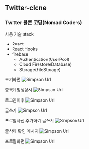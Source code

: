 ## Twitter-clone
### Twitter 클론 코딩(Nomad Coders)

사용 기술 stack
+ React
+ React Hooks
+ firebase
  - Authentication(UserPool)
  - Cloud Firestore(Database)
  - Storage(FileStorage)

초기화면
![Simpson Url](https://github.com/tjdgus3160/twitter-clone/blob/master/result/%EC%B4%88%EA%B8%B0%ED%99%94%EB%A9%B4.PNG)

중복계정생성시
![Simpson Url](https://github.com/tjdgus3160/twitter-clone/blob/master/result/%EC%A4%91%EB%B3%B5%EA%B3%84%EC%A0%95%EC%83%9D%EC%84%B1%EC%8B%9C.PNG)

로그인이후
![Simpson Url](https://github.com/tjdgus3160/twitter-clone/blob/master/result/%EB%A1%9C%EA%B7%B8%EC%9D%B8%EC%9D%B4%ED%9B%84.PNG)

글쓰기
![Simpson Url](https://github.com/tjdgus3160/twitter-clone/blob/master/result/%EA%B8%80%EC%93%B0%EA%B8%B0.PNG)

프로필사진 추가하여 글쓰기
![Simpson Url](https://github.com/tjdgus3160/twitter-clone/blob/master/result/%EC%82%AC%EC%A7%84%EC%B6%94%EA%B0%80%EA%B8%80%EC%93%B0%EA%B8%B0.PNG)

글삭제 확인 메시지
![Simpson Url](https://github.com/tjdgus3160/twitter-clone/blob/master/result/%EC%82%AD%EC%A0%9C%ED%99%95%EC%9D%B8%EB%A9%94%EC%8B%9C%EC%A7%80.PNG)

프로필화면
![Simpson Url](https://github.com/tjdgus3160/twitter-clone/blob/master/result/%ED%94%84%EB%A1%9C%ED%95%84.PNG)
